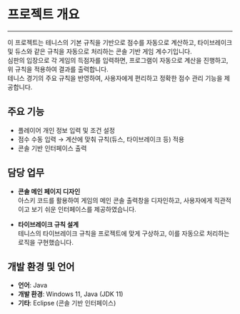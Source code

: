 # 프로젝트 개요
---

이 프로젝트는 테니스의 기본 규칙을 기반으로 점수를 자동으로 계산하고, 타이브레이크 및 듀스와 같은 규칙을 자동으로 처리하는 콘솔 기반 게임 계수기입니다.  
심판의 입장으로 각 게임의 득점자를 입력하면, 프로그램이 자동으로 계산을 진행하고, 위 규칙을 적용하여 결과를 출력합니다.  
테니스 경기의 주요 규칙을 반영하여, 사용자에게 편리하고 정확한 점수 관리 기능을 제공합니다.

## 주요 기능
- 플레이어 개인 정보 입력 및 조건 설정
- 점수 수동 입력 → 계산에 맞춰 규칙(듀스, 타이브레이크 등) 적용
- 콘솔 기반 인터페이스 출력

## 담당 업무
- **콘솔 메인 페이지 디자인**  
  아스키 코드를 활용하여 게임의 메인 콘솔 출력창을 디자인하고, 사용자에게 직관적이고 보기 쉬운 인터페이스를 제공하였습니다.

- **타이브레이크 규칙 설계**  
  테니스의 타이브레이크 규칙을 프로젝트에 맞게 구상하고, 이를 자동으로 처리하는 로직을 구현했습니다.

## 개발 환경 및 언어
- **언어**: Java
- **개발 환경**: Windows 11, Java (JDK 11)
- **기타**: Eclipse (콘솔 기반 인터페이스)
